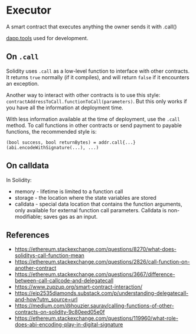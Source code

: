 # Executor

A smart contract that executes anything the owner sends it with .call()

[dapp.tools](dapp.tools) used for development.

## On `.call`

Solidity uses `.call` as a low-level function to interface with other contracts. It returns `true` normally (if it compiles), and will return `false` if it encounters an exception.

Another way to interact with other contracts is to use this style:
`contractAddressToCall.functionToCall(parameters)`. But this only works if you have all the information at deployment time.

With less information available at the time of deployment, use the `.call` method. To call functions in other contracts or send payment to payable functions, the recommended style is:

`(bool success, bool returnBytes) = addr.call{...}(abi.encodeWithSignature(...), ...)`

## On calldata

In Solidity:

- memory - lifetime is limited to a function call
- storage - the location where the state variables are stored
- calldata - special data location that contains the function arguments, only available for external function call parameters. Calldata is non-modifiable; saves gas as an input.

## References

- https://ethereum.stackexchange.com/questions/8270/what-does-soliditys-call-function-mean
- https://ethereum.stackexchange.com/questions/2826/call-function-on-another-contract
- https://ethereum.stackexchange.com/questions/3667/difference-between-call-callcode-and-delegatecall
- https://www.zupzup.org/smart-contract-interaction/
- https://eip2535diamonds.substack.com/p/understanding-delegatecall-and-how?utm_source=url
- https://medium.com/@houzier.saurav/calling-functions-of-other-contracts-on-solidity-9c80eed05e0f
- https://ethereum.stackexchange.com/questions/119960/what-role-does-abi-encoding-play-in-digital-signature